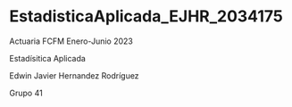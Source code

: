 # EstadisticaAplicada_EJHR_2034175
Actuaria FCFM Enero-Junio 2023

Estadísitica Aplicada

Edwin Javier Hernandez Rodríguez

Grupo 41
